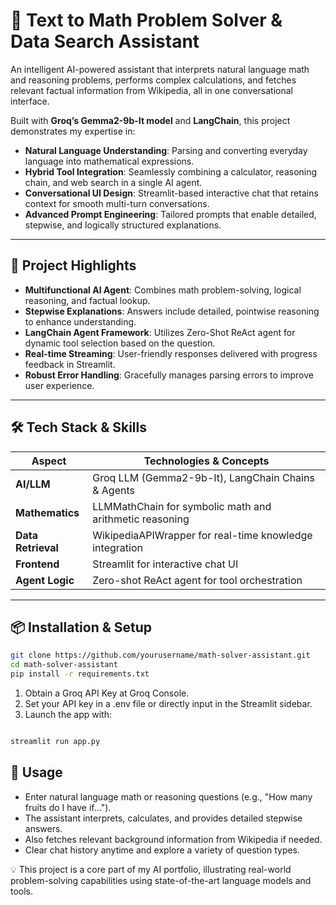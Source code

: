# 🧮 Text to Math Problem Solver & Data Search Assistant

An intelligent AI-powered assistant that interprets natural language math and reasoning problems, performs complex calculations, and fetches relevant factual information from Wikipedia, all in one conversational interface.

Built with **Groq’s Gemma2-9b-It model** and **LangChain**, this project demonstrates my expertise in:

- **Natural Language Understanding**: Parsing and converting everyday language into mathematical expressions.
- **Hybrid Tool Integration**: Seamlessly combining a calculator, reasoning chain, and web search in a single AI agent.
- **Conversational UI Design**: Streamlit-based interactive chat that retains context for smooth multi-turn conversations.
- **Advanced Prompt Engineering**: Tailored prompts that enable detailed, stepwise, and logically structured explanations.

---

## 🚀 Project Highlights

- **Multifunctional AI Agent**: Combines math problem-solving, logical reasoning, and factual lookup.
- **Stepwise Explanations**: Answers include detailed, pointwise reasoning to enhance understanding.
- **LangChain Agent Framework**: Utilizes Zero-Shot ReAct agent for dynamic tool selection based on the question.
- **Real-time Streaming**: User-friendly responses delivered with progress feedback in Streamlit.
- **Robust Error Handling**: Gracefully manages parsing errors to improve user experience.

---

## 🛠️ Tech Stack & Skills

| Aspect            | Technologies & Concepts                                  |
|-------------------|---------------------------------------------------------|
| **AI/LLM**        | Groq LLM (Gemma2-9b-It), LangChain Chains & Agents     |
| **Mathematics**   | LLMMathChain for symbolic math and arithmetic reasoning |
| **Data Retrieval**| WikipediaAPIWrapper for real-time knowledge integration |
| **Frontend**      | Streamlit for interactive chat UI                        |
| **Agent Logic**   | Zero-shot ReAct agent for tool orchestration             |

---

## 📦 Installation & Setup

```bash
git clone https://github.com/yourusername/math-solver-assistant.git
cd math-solver-assistant
pip install -r requirements.txt
```
1. Obtain a Groq API Key at Groq Console.
2. Set your API key in a .env file or directly input in the Streamlit sidebar.
3. Launch the app with:
```bash

streamlit run app.py

```

## 🎯 Usage
- Enter natural language math or reasoning questions (e.g., "How many fruits do I have if...").
- The assistant interprets, calculates, and provides detailed stepwise answers.
- Also fetches relevant background information from Wikipedia if needed.
- Clear chat history anytime and explore a variety of question types.

💡 This project is a core part of my AI portfolio, illustrating real-world problem-solving capabilities using state-of-the-art language models and tools.